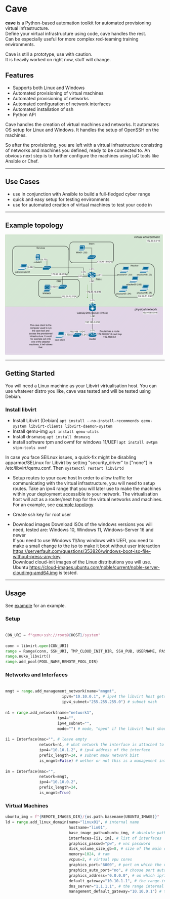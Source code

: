 # Cave

**cave** is a Python-based automation toolkit for automated provisioning virtual infrastructure.  
Define your virtual infrastructure using code, cave handles the rest.  
Can be especially useful for more complex red-teaming training environments.  

Cave is still a prototype, use with caution.  
It is heavily worked on right now, stuff will change.  

## Features

* Supports both Linux and Windows
* Automated provisioning of virtual machines
* Automated provisioning of networks
* Automated configuration of network interfaces
* Automated installation of ssh
* Python API

Cave handles the creation of virtual machines and networks.
It automates OS setup for Linux and Windows.
It handles the setup of OpenSSH on the machines.

So after the provisioning, you are left with a virtual infrastructure consisting of networks and machines you defined, ready to be connected to.
An obvious next step is to further configure the machines using IaC tools like Ansible or Chef.

---

## Use Cases
* use in conjunction with Ansible to build a full-fledged cyber range
* quick and easy setup for testing environments
* use for automated creation of virtual machines to test your code in

---
## Example topology
![example topology image](./assets/example_topology.drawio.png)

---

## Getting Started

You will need a Linux machine as your Libvirt virtualisation host.
You can use whatever distro you like, cave was tested and will be tested using Debian.

### Install libvirt
* Install Libvirt (Debian) `apt install --no-install-recommends qemu-system libvirt-clients libvirt-daemon-system`
* Install qemu-img `apt install qemu-utils`
* Install dnsmasq `apt install dnsmasq`
* install software tpm and ovmf for windows 11/UEFI `apt install swtpm stpm-tools ovmf`

In case you face SElLnux issues, a quick-fix might be disabling apparmor/SELinux for Libvirt by setting "security_driver" to ["none"] in /etc/libvirt/qemu.conf. Then `systemctl restart libvirtd`  

* Setup routes to your cave host
In order to allow traffic for communicating with the virtual infrastructure, you will need to setup routes.
Take an ipv4 range that you will later use to make the machines within your deployment accessible to your network.
The virtualisation host will act as a router/next hop for the virtual networks and machines.  
For an example, see [example topology](assets/example_topology.drawio.png)

* Create ssh key for root user

* Download images
Download ISOs of the windows versions you will need, tested are: Windows 10, Windows 11, Windows-Server 16 and newer  
If you need to use Windows 11/Any windows with UEFI, you need to make a small change to the iso to make it boot without user interaction <https://serverfault.com/questions/353826/windows-boot-iso-file-without-press-any-key>.  
Download cloud-init images of the Linux distributions you will use. Ubuntu <https://cloud-images.ubuntu.com/noble/current/noble-server-cloudimg-amd64.img> is tested.

---

## Usage
See [example](test/test.py) for an example.  

### Setup
```python

CON_URI = f"qemu+ssh://root@{HOST}/system"

conn = libvirt.open(CON_URI)
range = Range(conn, SSH_URI, TMP_CLOUD_INIT_DIR, SSH_PUB, USERNAME, PASSWORD)
range.nuke_libvirt()
range.add_pool(POOL_NAME,REMOTE_POOL_DIR)
```

### Networks and Interfaces
```python

mngt = range.add_management_network(name="mngmt", 
                         ipv4="10.10.0.1", # ipv4 the libvirt host gets inside the network, it then acts as gateway
                         ipv4_subnet="255.255.255.0") # subnet mask

n1 = range.add_network(name="network1", 
                       ipv4="", 
                       ipv4_subnet="", 
                       mode="") # mode, "open" if the libvirt host should route to and from the network

i1 = Interface(mac="", # leave empty 
               network=n1, # what network the interface is attached to
               ipv4="10.10.1.2", # ipv4 address of the interface
               prefix_length=24, # subnet mask network bist
               is_mngmt=False) # wether or not this is a management interface e.g. is connected to a management network, mngmt interfaces will be detatched in the cleanup phase

im = Interface(mac="", 
               network=mngt, 
               ipv4="10.10.0.2", 
               prefix_length=24, 
               is_mngmt=True) 
```

### Virtual Machines
```python
ubuntu_img = f"{REMOTE_IMAGES_DIR}/{os.path.basename(UBUNTU_IMAGE)}"
ld = range.add_linux_domain(name="linux01", # internal name
                            hostname="lin01", 
                            base_image_path=ubuntu_img, # absolute path to the cloud-init base image on the libvirt host
                            interfaces=[i1, im], # list of interfaces
                            graphics_passwd="pw", # vnc password
                            disk_volume_size_gb=8, # size of the main disk in GB
                            memory=1024, # ram
                            vcpus=2, # virtual vpu cores
                            graphics_port="6000", # port on which the vnc server listens
                            graphics_auto_port="no", # choose port automatically, no if graphics_port is set
                            graphics_address="0.0.0.0", # on which ip/interface the vnc server should listen
                            default_gateway="10.10.1.1", # the range-internal default gateway
                            dns_server="1.1.1.1", # the range internal dns server
                            management_default_gateway="10.10.0.1") # the default gateway for the management interface
```
